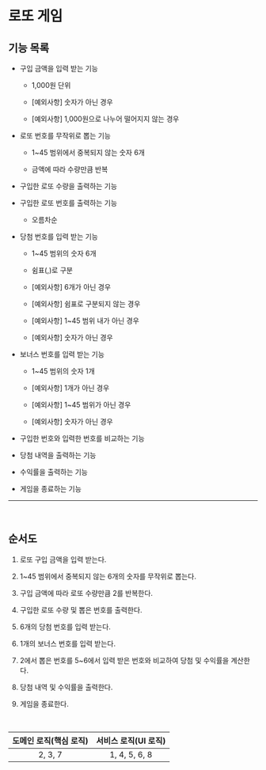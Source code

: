 # 로또 게임

## 기능 목록

- 구입 금액을 입력 받는 기능

  - 1,000원 단위

  - [예외사항] 숫자가 아닌 경우

  - [예외사항] 1,000원으로 나누어 떨어지지 않는 경우

- 로또 번호를 무작위로 뽑는 기능

  - 1~45 범위에서 중복되지 않는 숫자 6개

  - 금액에 따라 수량만큼 반복

- 구입한 로또 수량을 출력하는 기능

- 구입한 로또 번호를 출력하는 기능

  - 오름차순

- 당첨 번호를 입력 받는 기능

  - 1~45 범위의 숫자 6개

  - 쉼표(,)로 구분

  - [예외사항] 6개가 아닌 경우

  - [예외사항] 쉼표로 구분되지 않는 경우

  - [예외사항] 1~45 범위 내가 아닌 경우

  - [예외사항] 숫자가 아닌 경우

- 보너스 번호를 입력 받는 기능

  - 1~45 범위의 숫자 1개

  - [예외사항] 1개가 아닌 경우

  - [예외사항] 1~45 범위가 아닌 경우

  - [예외사항] 숫자가 아닌 경우

- 구입한 번호와 입력한 번호를 비교하는 기능

- 당첨 내역을 출력하는 기능

- 수익률을 출력하는 기능

- 게임을 종료하는 기능

---

<br>

## 순서도

1. 로또 구입 금액을 입력 받는다.

2. 1~45 범위에서 중복되지 않는 6개의 숫자를 무작위로 뽑는다.

3. 구입 금액에 따라 로또 수량만큼 2를 반복한다.

4. 구입한 로또 수량 및 뽑은 번호를 출력한다.

5. 6개의 당첨 번호를 입력 받는다.

6. 1개의 보너스 번호를 입력 받는다.

7. 2에서 뽑은 번호를 5~6에서 입력 받은 번호와 비교하여 당첨 및 수익률을 계산한다.

8. 당첨 내역 및 수익률을 출력한다.

9. 게임을 종료한다.

<br>

| 도메인 로직(핵심 로직) | 서비스 로직(UI 로직) |
| :--------------------: | :------------------: |
|        2, 3, 7         |    1, 4, 5, 6, 8     |
